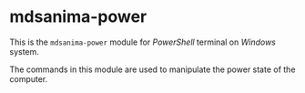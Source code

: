 # mdsanima-power

This is the `mdsanima-power` module for _PowerShell_ terminal on _Windows_ system.

The commands in this module are used to manipulate the power state of the computer.
